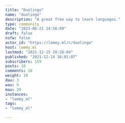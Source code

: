 ```yaml
---
title: "Duolingo" 
name: "duolingo"
description: "A great free way to learn languages."
type: community
date: "2023-06-21 14:56:09"
draft: false
nsfw: false
actor_id: "https://lemmy.ml/c/duolingo"
host: lemmy.ml
lastmod: "2021-12-15 20:28:04"
published: "2021-12-14 10:01:07"
subscribers: 159
posts: 10
comments: 18
weight: 10
dau: 3
wau: 9
mau: 20
instances:
- "lemmy_ml"
tags: 
- "lemmy_ml"

---
```

